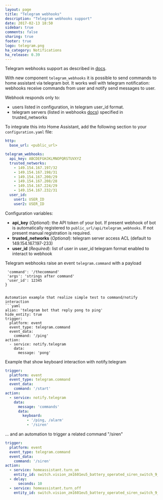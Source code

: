 ```yaml
---
layout: page
title: "Telegram webhooks"
description: "Telegram webhooks support"
date: 2017-02-13 18:50
sidebar: true
comments: false
sharing: true
footer: true
logo: telegram.png
ha_category: Notifications
ha_release: 0.39
---
```


Telegram webhooks support as described in [docs](https://core.telegram.org/bots/webhooks).

With new component `telegram_webhooks` it is possible to send commands to home assistant via telegram bot. It works well with telegram notification: webhooks receive commands from user and notify send messages to user.

Webhook responds only to:
- users listed in configuration, in telegram user_id format.
- telegram servers (listed in webhooks [docs](https://core.telegram.org/bots/webhooks)) specified in trusted_networks


To integrate this into Home Assistant, add the following section to your `configuration.yaml` file:
```yaml
http:
  base_url: <public_url>

telegram_webhooks:
  api_key: ABCDEFGHJKLMNOPQRSTUVXYZ
  trusted_networks:
    - 149.154.167.197/32
    - 149.154.167.198/31
    - 149.154.167.200/29
    - 149.154.167.208/28
    - 149.154.167.224/29
    - 149.154.167.232/31
  user_id:
    user1: USER_ID
    user2: USER_ID
```

Configuration variables:
- **api_key** (*Optional*): the API token of your bot. If present webhook of bot is automatically registered to `public_url/api/telegram_webhooks`. If not present manual registration is required.
- **trusted_networks** (*Optional*): telegram server access ACL (default to 149.154.167.197-233)
- **user_id** (*Required*): list of user in user_id telegram format enabled to interact to webhook

Telegram webhooks raise an event `telegram.command` with a payload
```json{
 'command': '/thecommand'
 'args': 'strings after command'
 'user_id': 12345
}


Automation example that realize simple test to command/notify interaction
```yaml
alias: 'telegram bot that reply pong to ping'
hide_entity: true
trigger:
  platform: event
  event_type: telegram.command
  event_data:
    command: '/ping'
action:
  - service: notify.telegram
    data:
      message: 'pong'
```

Example that show keyboard interaction with notify.telegram
```yaml
trigger:
  platform: event
  event_type: telegram.command
  event_data:
    command: '/start'
action:
  - service: notify.telegram
    data:
      message: 'commands'
      data:
        keyboard:
          - '/ping, /alarm'
          - '/siren'
```

... and an automation to trigger a related command "/siren"
```yaml
trigger:
  platform: event
  event_type: telegram.command
  event_data:
    command: '/siren'
action:
  - service: homeassistant.turn_on
    entity_id: switch.vision_zm1601eu5_battery_operated_siren_switch_9_0
  - delay: 
      seconds: 10
  - service: homeassistant.turn_off
    entity_id: switch.vision_zm1601eu5_battery_operated_siren_switch_9_0
```
